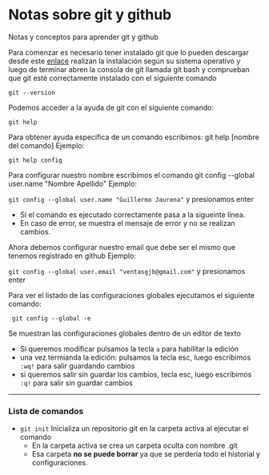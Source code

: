 # Notas sobre git y github
Notas y conceptos para aprender git y github

Para comenzar es necesario tener instalado git que lo pueden descargar desde este [enlace](https://git-scm.com/downloads) 
realizan la instalación según su sistema operativo y luego de terminar abren la consola de git llamada git bash
y comprueban que git esté correctamente instalado con el siguiente comando

` git --version `

Podemos acceder a la ayuda de git con el siguiente comando:

` git help `

Para obtener ayuda especifica de un comando escribimos: git help [nombre del comando]
Ejemplo:

` git help config `

Para configurar nuestro nombre escribimos el comando git config --global user.name "Nombre Apellido"
Ejemplo:

` git config --global user.name "Guillermo Jaurena" ` y presionamos enter

- Si el comando es ejecutado correctamente pasa a la sigueinte línea.
- En caso de error, se muestra el mensaje de error y no se realizan cambios.

Ahora debemos configurar nuestro email que debe ser el mismo que tenemos registrado en github
Ejemplo: 

` git config --global user.email "ventasgjb@gmail.com" ` y presionamos enter

Para ver el listado de las configuraciones globales ejecutamos el siguiente comando:

` git config --global -e`

Se muestran las configuraciones globales dentro de un editor de texto
- Si queremos modificar pulsamos la tecla ` a ` para habilitar la edición
- una vez termianda la edición: pulsamos la tecla esc, luego escribimos `:wq!` para salir guardando cambios
- si queremos salir sin guardar los cambios, tecla esc, luego escribimos `:q!` para salir sin guardar cambios

---
### Lista de comandos

- ` git init ` Inicializa un repositorio git en la carpeta activa al ejecutar el comando
  -  En la carpeta activa se crea un carpeta oculta con nombre .git
  -  Esa carpeta **no se puede borrar** ya que se perdería todo el historial y configuraciones.


  


